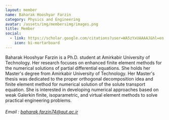 ```yaml
---
layout: member
name: Baharak Hooshyar Farzin
category: Physics and Engineering
avatar: /assets/img/membersimg/images.png
title: Member
social:
  - link: https://scholar.google.com/citations?user=WA5zYxUAAAAJ&hl=en
    icon: bi-mortarboard
---
```


Baharak Hooshyar Farzin is a Ph.D. student at Amirkabir University of Technology. Her research focuses on enhanced finite element methods for the numerical solutions of partial differential equations. She holds her Master's degree from Amirkabir University of Technology. Her Master's thesis was dedicated to the proper orthogonal decomposition idea and finite element method for numerical solution of the solute transport equation. She is interested in developing numerical approaches based on weak Galerkin finite, isoparametric, and virtual element methods to solve practical engineering problems.

###### Email : baharak.farzin74@aut.ac.ir
